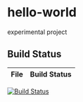 # hello-world
experimental project
## Build Status
File|Build Status
---|---
[![Build Status](https://travis-ci.com/NJUPTB18150219LF/hello-world.svg?branch=master)](https://travis-ci.com/NJUPTB18150219LF/hello-world)
